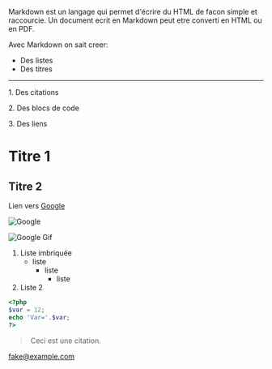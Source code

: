 Markdown est un langage qui permet d'écrire du HTML de facon simple et raccourcie. Un document ecrit en Markdown peut etre converti en HTML ou en PDF.

Avec Markdown on sait creer:

* Des listes
* Des titres

-----------------
1. Des citations

2. Des blocs de code

3. Des liens

# Titre 1
## Titre 2

Lien vers [Google](http://www.google.com)

![Google](https://upload.wikimedia.org/wikipedia/commons/a/aa/Logo_Google_2013_Official.svg)

![Google Gif](https://www.google.com/logos/doodles/2015/googles-new-logo-5078286822539264.3-hp2x.gif)

1. Liste imbriquée
    * liste
        - liste
            + liste
2. Liste 2

``` php
<?php
$var = 12;
echo 'Var='.$var;
?>
```

> Ceci est une citation.

<fake@example.com>

